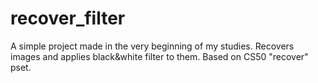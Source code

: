 # recover_filter

A simple project made in the very beginning of my studies. Recovers images and applies black&white filter to them.
Based on CS50 "recover" pset.
